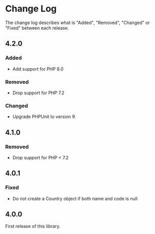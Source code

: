 # Change Log

The change log describes what is "Added", "Removed", "Changed" or "Fixed" between each release.

## 4.2.0

### Added

- Add support for PHP 8.0

### Removed

- Drop support for PHP 7.2

### Changed

- Upgrade PHPUnit to version 9

## 4.1.0

### Removed

- Drop support for PHP < 7.2

## 4.0.1

### Fixed

- Do not create a Country object if both name and code is null

## 4.0.0

First release of this library.
